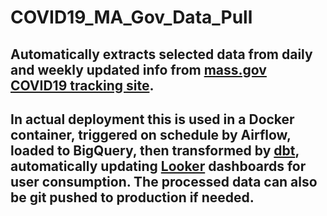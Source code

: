 # COVID19_MA_Gov_Data_Pull
## Automatically extracts selected data from daily and weekly updated info from [mass.gov COVID19 tracking site](https://www.mass.gov/info-details/covid-19-response-reporting).
## In actual deployment this is used in a Docker container, triggered on schedule by Airflow, loaded to BigQuery, then transformed by [dbt](https://www.getdbt.com/), automatically updating [Looker](https://looker.com/) dashboards for user consumption. The processed data can also be git pushed to production if needed.
